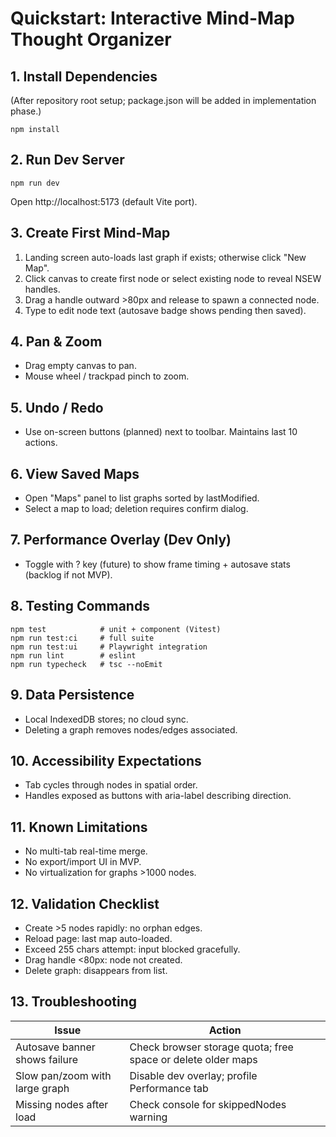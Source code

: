 # Quickstart: Interactive Mind-Map Thought Organizer

## 1. Install Dependencies
(After repository root setup; package.json will be added in implementation phase.)
```
npm install
```

## 2. Run Dev Server
```
npm run dev
```
Open http://localhost:5173 (default Vite port).

## 3. Create First Mind-Map
1. Landing screen auto-loads last graph if exists; otherwise click "New Map".
2. Click canvas to create first node or select existing node to reveal NSEW handles.
3. Drag a handle outward >80px and release to spawn a connected node.
4. Type to edit node text (autosave badge shows pending then saved).

## 4. Pan & Zoom
- Drag empty canvas to pan.
- Mouse wheel / trackpad pinch to zoom.

## 5. Undo / Redo
- Use on-screen buttons (planned) next to toolbar. Maintains last 10 actions.

## 6. View Saved Maps
- Open "Maps" panel to list graphs sorted by lastModified.
- Select a map to load; deletion requires confirm dialog.

## 7. Performance Overlay (Dev Only)
- Toggle with ? key (future) to show frame timing + autosave stats (backlog if not MVP).

## 8. Testing Commands
```
npm test            # unit + component (Vitest)
npm run test:ci     # full suite
npm run test:ui     # Playwright integration
npm run lint        # eslint
npm run typecheck   # tsc --noEmit
```

## 9. Data Persistence
- Local IndexedDB stores; no cloud sync.
- Deleting a graph removes nodes/edges associated.

## 10. Accessibility Expectations
- Tab cycles through nodes in spatial order.
- Handles exposed as buttons with aria-label describing direction.

## 11. Known Limitations
- No multi-tab real-time merge.
- No export/import UI in MVP.
- No virtualization for graphs >1000 nodes.

## 12. Validation Checklist
- Create >5 nodes rapidly: no orphan edges.
- Reload page: last map auto-loaded.
- Exceed 255 chars attempt: input blocked gracefully.
- Drag handle <80px: node not created.
- Delete graph: disappears from list.

## 13. Troubleshooting
| Issue | Action |
|-------|--------|
| Autosave banner shows failure | Check browser storage quota; free space or delete older maps |
| Slow pan/zoom with large graph | Disable dev overlay; profile Performance tab |
| Missing nodes after load | Check console for skippedNodes warning |
